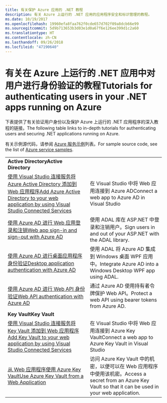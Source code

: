 ```yaml
---
title: 有关保护 Azure 应用的 .NET 教程
description: 有关 Azure 上运行的 .NET 应用的应用程序安全和标识管理的教程。
ms.date: 10/19/2017
ms.openlocfilehash: 19960efa8faa762f0cde657d702f09a8dcb66e99
ms.sourcegitcommit: 5d9b713653b3d03e1d0a67f6e126ee399d1c2a60
ms.translationtype: HT
ms.contentlocale: zh-CN
ms.lasthandoff: 09/26/2018
ms.locfileid: "47190640"
---
```

# <a name="tutorials-for-authenticating-users-in-your-net-apps-running-on-azure"></a><span data-ttu-id="b8a2d-103">有关在 Azure 上运行的 .NET 应用中对用户进行身份验证的教程</span><span class="sxs-lookup"><span data-stu-id="b8a2d-103">Tutorials for authenticating users in your .NET apps running on Azure</span></span>

<span data-ttu-id="b8a2d-104">下表提供了有关验证用户身份以及保护 Azure 上运行的 .NET 应用程序的深入教程的链接。</span><span class="sxs-lookup"><span data-stu-id="b8a2d-104">The following table links to in-depth tutorials for authenticating users and securing .NET applications running on Azure.</span></span>

<span data-ttu-id="b8a2d-105">有关示例源代码，请参阅 [Azure 服务示例](https://azure.microsoft.com/resources/samples/?platform=dotnet)列表。</span><span class="sxs-lookup"><span data-stu-id="b8a2d-105">For sample source code, see the list of [Azure service samples](https://azure.microsoft.com/resources/samples/?platform=dotnet).</span></span>

| | |
|---|---|
|<span data-ttu-id="b8a2d-106">**Active Directory**</span><span class="sxs-lookup"><span data-stu-id="b8a2d-106">**Active Directory**</span></span>||
| <span data-ttu-id="b8a2d-107">[使用 Visual Studio 连接服务将 Azure Active Directory 添加到 Web 应用程序][5]</span><span class="sxs-lookup"><span data-stu-id="b8a2d-107">[Add Azure Active Directory to your web application by using Visual Studio Connected Services][5]</span></span> | <span data-ttu-id="b8a2d-108">在 Visual Studio 中将 Web 应用连接到 Azure AD</span><span class="sxs-lookup"><span data-stu-id="b8a2d-108">Connect a web app to Azure AD in Visual Studio</span></span> |
| <span data-ttu-id="b8a2d-109">[使用 Azure AD 进行 Web 应用登录和注销][1]</span><span class="sxs-lookup"><span data-stu-id="b8a2d-109">[Web app sign-in and sign-out with Azure AD][1]</span></span> | <span data-ttu-id="b8a2d-110">使用 ADAL 库在 ASP.NET 中登录和注销用户。</span><span class="sxs-lookup"><span data-stu-id="b8a2d-110">Sign users in and out of your ASP.NET with the ADAL library.</span></span> |
| <span data-ttu-id="b8a2d-111">[使用 Azure AD 进行桌面应用程序身份验证][2]</span><span class="sxs-lookup"><span data-stu-id="b8a2d-111">[Desktop application authentication with Azure AD][2]</span></span>| <span data-ttu-id="b8a2d-112">使用 ADAL 将 Azure AD 集成到 Windows 桌面 WPF 应用中。</span><span class="sxs-lookup"><span data-stu-id="b8a2d-112">Integrate Azure AD into a Windows Desktop WPF app using ADAL.</span></span> | 
| <span data-ttu-id="b8a2d-113">[使用 Azure AD 进行 Web API 身份验证][3]</span><span class="sxs-lookup"><span data-stu-id="b8a2d-113">[Web API authentication with Azure AD][3]</span></span> | <span data-ttu-id="b8a2d-114">通过 Azure AD 使用持有者令牌保护 Web API。</span><span class="sxs-lookup"><span data-stu-id="b8a2d-114">Protect a web API using bearer tokens from Azure AD.</span></span> |
|<span data-ttu-id="b8a2d-115">**Key Vault**</span><span class="sxs-lookup"><span data-stu-id="b8a2d-115">**Key Vault**</span></span>||
| <span data-ttu-id="b8a2d-116">[使用 Visual Studio 连接服务将 Key Vault 添加到 Web 应用程序][6]</span><span class="sxs-lookup"><span data-stu-id="b8a2d-116">[Add Key Vault to your web application by using Visual Studio Connected Services][6]</span></span> | <span data-ttu-id="b8a2d-117">在 Visual Studio 中将 Web 应用连接到 Azure Key Vault</span><span class="sxs-lookup"><span data-stu-id="b8a2d-117">Connect a web app to Azure Key Vault in Visual Studio</span></span> |
| <span data-ttu-id="b8a2d-118">[从 Web 应用程序使用 Azure Key Vault][4]</span><span class="sxs-lookup"><span data-stu-id="b8a2d-118">[Use Azure Key Vault from a Web Application][4]</span></span> | <span data-ttu-id="b8a2d-119">访问 Azure Key Vault 中的机密，以便可以在 Web 应用程序中使用该机密。</span><span class="sxs-lookup"><span data-stu-id="b8a2d-119">Access a secret from an Azure Key Vault so that it can be used in your web application.</span></span> | 

[1]: /azure/active-directory/develop/active-directory-devquickstarts-webapp-dotnet
[2]: /azure/active-directory/develop/active-directory-devquickstarts-dotnet
[3]: /azure/active-directory/develop/active-directory-devquickstarts-webapi-dotnet
[4]: /azure/key-vault/key-vault-use-from-web-application
[5]: /azure/active-directory/develop/vs-active-directory-add-connected-service
[6]: /azure/key-vault/vs-key-vault-add-connected-service
